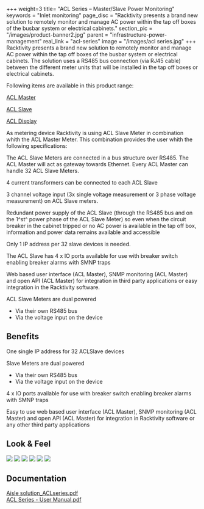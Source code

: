 +++
weight=3
title= "ACL Series – Master/Slave Power Monitoring"
keywords = "Inlet monitoring"
page_disc = "Racktivity presents a brand new solution to remotely monitor and manage AC power within the tap off boxes of the busbar system or electrical cabinets."
section_pic = "/images/product-banner2.jpg"
parent = "infrastructure-power-management"
real_link = "acl-series"
image = "/images/acl series.jpg"
+++
Racktivity presents a brand new solution to remotely monitor and manage AC power within the tap off boxes of the busbar system or electrical cabinets. The solution uses a RS485 bus connection (via RJ45 cable) between the different meter units that will be installed in the tap off boxes or electrical cabinets.

Following items are available in this product range:

[ACL Master](/products/infrastructure-power-management/acl-master "ACL Master")

[ACL Slave](/products/infrastructure-power-management/acl-slave "ACL Slave")

[ACL Display](/products/infrastructure-power-management/acld-display "ACLD")



As metering device Racktivity is using ACL Slave Meter in combination whith the ACL Master Meter. This combination provides the user whith the following specifications:

The ACL Slave Meters are connected in a bus structure over RS485. The ACL Master will act as gateway towards Ethernet. Every ACL Master can handle 32 ACL Slave Meters.

4 current transformers can be connected to each ACL Slave

3 channel voltage input (3x single voltage measurement or 3 phase voltage measurement) on ACL Slave meters.

Redundant power supply of the ACL Slave (through the RS485 bus and on the 1^st^ power phase of the ACL Slave Meter) so even when the circuit breaker in the cabinet tripped or no AC power is available in the tap off box, information and power data remains available and accessible

Only 1 IP address per 32 slave devices is needed.

The ACL Slave has 4 x IO ports available for use with breaker switch enabling breaker alarms with SMNP traps

Web based user interface (ACL Master), SNMP monitoring (ACL Master) and open API (ACL Master) for integration in third party applications or easy integration in the Racktivity software.

ACL Slave Meters are dual powered

-   Via their own RS485 bus
-   Via the voltage input on the device

Benefits
--------

One single IP address for 32 ACLSlave devices

Slave Meters are dual powered

-   Via their own RS485 bus
-   Via the voltage input on the device

4 x IO ports available for use with breaker switch enabling breaker alarms with SMNP traps

Easy to use web based user interface (ACL Master), SNMP monitoring (ACL Master) and open API (ACL Master) for integration in Racktivity software or any other third party applications

Look & Feel
-----------

<a href="/images/ACL%20series.jpg" class="fancybox link">![](/images/ACL%20series.jpg)</a>
<a href="/images/IMG_9162.jpg" class="fancybox link">![](/images/IMG_9162.jpg)</a>
<a href="/images/IMG_9181_0.jpg" class="fancybox link">![](/images/IMG_9181_0.jpg)</a>
<a href="/images/IMG_9173.jpg" class="fancybox link">![](/images/IMG_9173.jpg)</a>
<a href="/images/IMG_6756.JPG" class="fancybox link">![](/images/IMG_6756.JPG)</a>
<a href="/images/IMG_6750.JPG" class="fancybox link">![](/images/IMG_6750.JPG)</a>

Documentation
-------------

[Aisle solution\_ACLseries.pdf](/pdf/Aisle%20solution_ACLseries.pdf)      
[ACL Series - User Manual.pdf](/pdf/ACL%20Series%20-%20User%20Manual_6.pdf)    
